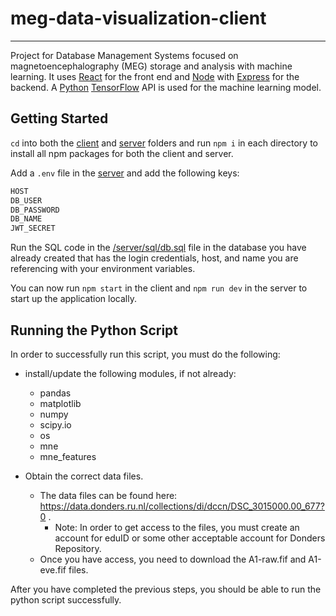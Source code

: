 # meg-data-visualization-client

---

Project for Database Management Systems focused on magnetoencephalography (MEG) storage and analysis with machine learning. It uses [React](https://reactjs.org/) for the front end and [Node](https://nodejs.org/en/) with [Express](https://expressjs.com/) for the backend. A [Python](https://www.python.org/) [TensorFlow](https://www.tensorflow.org/?gclid=CjwKCAjwm8WZBhBUEiwA178UnLETcZbGxgKLh-Fn-rpOAs22cL3N7BtjNn31cNm9G7ym9_pUSbUWbxoCajUQAvD_BwE) API is used for the machine learning model.

## Getting Started

`cd` into both the [client](/client) and [server](/server) folders and run `npm i` in each directory to install all npm packages for both the client and server.

Add a `.env` file in the [server](/server) and add the following keys:

```sh
HOST
DB_USER
DB_PASSWORD
DB_NAME
JWT_SECRET
```

Run the SQL code in the [/server/sql/db.sql](/server/sql/db.sql) file in the database you have already created that has the login credentials, host, and name you are referencing with your environment variables.

You can now run `npm start` in the client and `npm run dev` in the server to start up the application locally.

## Running the Python Script

In order to successfully run this script, you must do the following:

- install/update the following modules, if not already:

  - pandas
  - matplotlib
  - numpy
  - scipy.io
  - os
  - mne
  - mne_features

- Obtain the correct data files.
  - The data files can be found here: https://data.donders.ru.nl/collections/di/dccn/DSC_3015000.00_677?0 .
    - Note: In order to get access to the files, you must create an account for eduID or some other acceptable account for Donders Repository.
  - Once you have access, you need to download the A1-raw.fif and A1-eve.fif files.

After you have completed the previous steps, you should be able to run the python script successfully.
